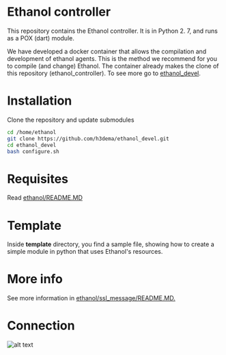 # Ethanol controller
This repository contains the Ethanol controller. It is in Python 2. 7, and runs as a POX (dart) module.

We have developed a docker container that allows the compilation and development of ethanol agents. This is the method we recommend for you to compile (and change) Ethanol. The container already makes the clone of this repository (ethanol_controller). To see more go to [ethanol_devel](https://github.com/h3dema/ethanol_devel).

# Installation #

Clone the repository and update submodules
```bash
cd /home/ethanol
git clone https://github.com/h3dema/ethanol_devel.git
cd ethanol_devel
bash configure.sh
```

# Requisites #

Read [ethanol/README.MD](https://github.com/h3dema/ethanol_controller/blob/master/ethanol/README.MD)

# Template #

Inside **template** directory, you find a sample file, showing how to create a simple module in python that uses Ethanol's resources.

# More info #

See more information in [ethanol/ssl_message/README.MD.](https://github.com/h3dema/ethanol_controller/blob/master/ethanol/ssl_message/README.MD)


# Connection #

![alt text](https://github.com/h3dema/ethanol_controller/blob/master/connection.png "Connection Example")
